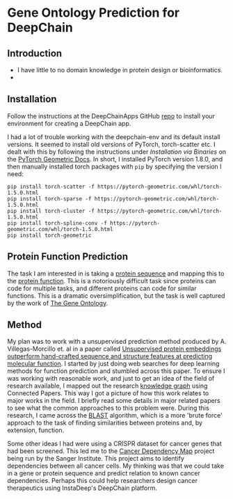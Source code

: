 
# Gene Ontology Prediction for DeepChain


## Introduction
- I have little to no domain knowledge in protein design or bioinformatics.
- 

## Installation

Follow the instructions at the DeepChainApps GitHub [repo](https://github.com/DeepChainBio/deep-chain-apps) to install your 
environment for creating a DeepChain app. 

I had a lot of trouble working with the deepchain-env and its default install versions. It seemed to install old versions 
of PyTorch, torch-scatter etc. I dealt with this by following the instructions under *Installation via Binaries* on the
[PyTorch Geometric Docs](https://pytorch-geometric.readthedocs.io/en/latest/notes/installation.html#c-cuda-extensions-on-macos).
In short, I installed PyTorch version 1.8.0, and then manually installed torch packages with `pip` by specifying the version I 
need:

```
pip install torch-scatter -f https://pytorch-geometric.com/whl/torch-1.5.0.html
pip install torch-sparse -f https://pytorch-geometric.com/whl/torch-1.5.0.html
pip install torch-cluster -f https://pytorch-geometric.com/whl/torch-1.5.0.html
pip install torch-spline-conv -f https://pytorch-geometric.com/whl/torch-1.5.0.html
pip install torch-geometric
```

## Protein Function Prediction 
The task I am interested in is taking a [protein sequence](https://en.wikipedia.org/wiki/Protein_primary_structure) and mapping
this to the [protein function](https://en.wikipedia.org/wiki/Protein_function_prediction). This is a notoriously difficult task
since proteins can code for multiple tasks, and different proteins can code for similar functions. This is a dramatic 
oversimplification, but the task is well captured by the work of [The Gene Ontology](https://en.wikipedia.org/wiki/Gene_ontology).

## Method
My plan was to work with a unsupervised prediction method produced by A. Villegas-Morcillo et. al in a paper called 
[Unsupervised protein embeddings outperform hand-crafted sequence and structure features at predicting molecular function](https://academic.oup.com/bioinformatics/article/37/2/162/5892762).
I started by just doing web searches for deep learning methods for function prediction and stumbled across this paper. To ensure I was 
working with reasonable work, and just to get an idea of the field of research available, I mapped out the research [knowledge graph](https://www.connectedpapers.com/main/017a3f8315005d91d90662e95721f39362ca2a7a/Unsupervised-protein-embeddings-outperform-handcrafted-sequence-and-structure-features-at-predicting-molecular-function/graph)
using Connected Papers. This way I got a picture of how this work relates to major works in the field. I briefly read some details in 
major related papers to see what the common approaches to this problem were. During this research, I came across the [BLAST](https://en.wikipedia.org/wiki/BLAST_(biotechnology))
algorithm, which is a more 'brute force' approach to the task of finding similarities between proteins and, by extension, function.

Some other ideas I had were using a CRISPR dataset for cancer genes that had been screened. This led me to the [Cancer Dependency Map](https://depmap.sanger.ac.uk/)
project being run by the Sanger Institute. This project aims to identify dependencies between all cancer cells. My thinking was that we
could take in a gene or protein sequence and predict relation to known cancer dependencies. Perhaps this could help researchers design
cancer therapeutics using InstaDeep's DeepChain platform. 

